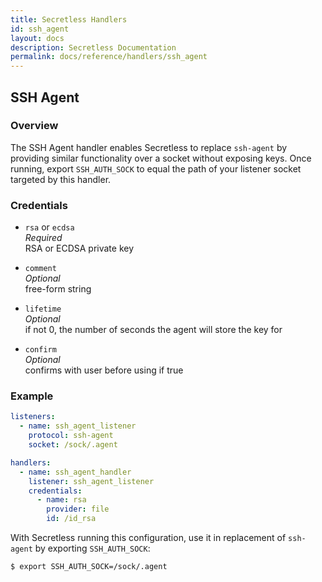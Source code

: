 ```yaml
---
title: Secretless Handlers
id: ssh_agent
layout: docs
description: Secretless Documentation
permalink: docs/reference/handlers/ssh_agent
---
```


## SSH Agent
### Overview
The SSH Agent handler enables Secretless to replace `ssh-agent` by providing
similar functionality over a socket without exposing keys. Once running, export
`SSH_AUTH_SOCK` to equal the path of your listener socket targeted by this
handler.

### Credentials
- `rsa` or `ecdsa`  
_Required_  
RSA or ECDSA private key

- `comment`  
_Optional_  
free-form string  

- `lifetime`  
_Optional_  
if not 0, the number of seconds the agent will store the key for  

- `confirm`  
_Optional_  
confirms with user before using if true  

### Example
``` yaml
listeners:
  - name: ssh_agent_listener
    protocol: ssh-agent
    socket: /sock/.agent

handlers:
  - name: ssh_agent_handler
    listener: ssh_agent_listener
    credentials:
      - name: rsa
        provider: file
        id: /id_rsa
```
  
With Secretless running this configuration, use it in replacement of
`ssh-agent` by exporting `SSH_AUTH_SOCK`:  
``` bash
$ export SSH_AUTH_SOCK=/sock/.agent
```